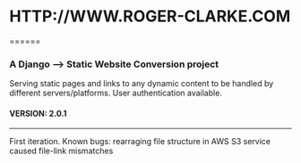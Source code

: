 # HTTP://WWW.ROGER-CLARKE.COM
======
### A Django --> Static Website Conversion project
Serving static pages and links to any dynamic content to be handled by different servers/platforms. User authentication available.

#### VERSION: 2.0.1
------
First iteration.
Known bugs:
    rearraging file structure in AWS S3 service caused file-link mismatches 
